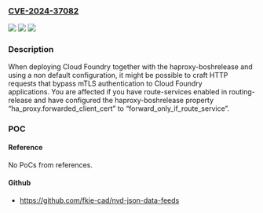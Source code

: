 ### [CVE-2024-37082](https://cve.mitre.org/cgi-bin/cvename.cgi?name=CVE-2024-37082)
![](https://img.shields.io/static/v1?label=Product&message=haproxy-boshrelease&color=blue)
![](https://img.shields.io/static/v1?label=Version&message=0%3C%200.299.0%20&color=brighgreen)
![](https://img.shields.io/static/v1?label=Vulnerability&message=CWE-290%20Authentication%20Bypass%20by%20Spoofing&color=brighgreen)

### Description

When deploying Cloud Foundry together with the haproxy-boshrelease and using a non default configuration, it might be possible to craft HTTP requests that bypass mTLS authentication to Cloud Foundry applications. You are affected if you have route-services enabled in routing-release and have configured the haproxy-boshrelease property “ha_proxy.forwarded_client_cert” to “forward_only_if_route_service”.

### POC

#### Reference
No PoCs from references.

#### Github
- https://github.com/fkie-cad/nvd-json-data-feeds

